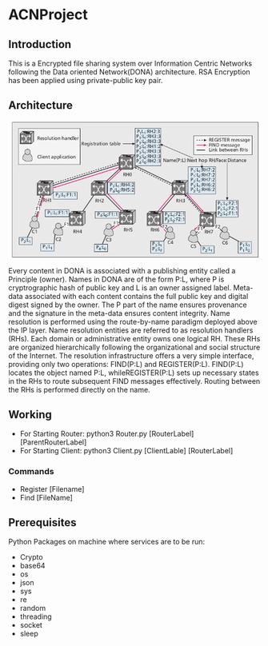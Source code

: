 # ACNProject

## Introduction
This is a Encrypted file sharing system over Information Centric Networks following the Data oriented Network(DONA) architecture. RSA Encryption has been applied using private-public key pair. 

## Architecture
![Image](./DonaArchitecture.png)

Every content in DONA is associated with a publishing entity called a Principle
(owner). Names in DONA are of the form P:L, where P is cryptrographic hash of public key and L is an owner assigned label. Meta-data associated with each content contains the full public key and digital digest signed by the owner. The P part of the name ensures provenance and the signature in the meta-data ensures content integrity.
Name resolution is performed using the route-by-name paradigm deployed above the IP layer. Name resolution entities are referred to as resolution handlers (RHs). Each domain or administrative entity owns one logical RH. These RHs are organized hierarchically following the organizational and social structure of the 
Internet. The resolution infrastructure offers a very simple interface, providing only two operations: FIND(P:L) and REGISTER(P:L).
FIND(P:L) locates the object named P:L, whileREGISTER(P:L) sets up necessary states in the RHs to route subsequent FIND messages effectively. Routing between the RHs is performed directly on the name.

## Working
* For Starting Router: python3 Router.py [RouterLabel] [ParentRouterLabel]
* For Starting Client: python3 Client.py [ClientLable] [RouterLabel]

### Commands
* Register [Filename]
* Find [FileName]

## Prerequisites
Python Packages on machine where services are to be run:
* Crypto
* base64
* os
* json
* sys
* re
* random
* threading
* socket
* sleep

